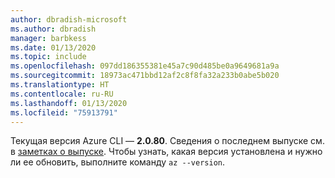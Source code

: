 ```yaml
---
author: dbradish-microsoft
ms.author: dbradish
manager: barbkess
ms.date: 01/13/2020
ms.topic: include
ms.openlocfilehash: 097dd186355381e45a7c90d485be0a9649681a9a
ms.sourcegitcommit: 18973ac471bbd12af2c8f8fa32a233b0abe5b020
ms.translationtype: HT
ms.contentlocale: ru-RU
ms.lasthandoff: 01/13/2020
ms.locfileid: "75913791"
---
```

Текущая версия Azure CLI — __2.0.80__. Сведения о последнем выпуске см. в [заметках о выпуске](../release-notes-azure-cli.md). Чтобы узнать, какая версия установлена и нужно ли ее обновить, выполните команду `az --version`.
